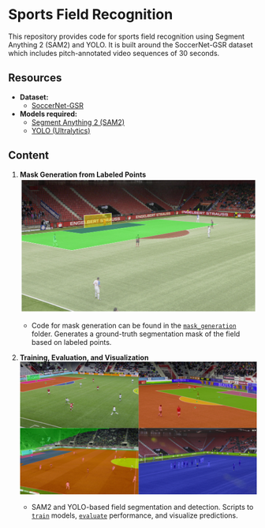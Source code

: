 # Sports Field Recognition

This repository provides code for sports field recognition using Segment Anything 2 (SAM2) and YOLO. It is built around the SoccerNet-GSR dataset which includes pitch-annotated video sequences of 30 seconds.

## Resources

- **Dataset:**
  - [SoccerNet-GSR](https://github.com/SoccerNet/sn-gamestate)
- **Models required:**
  - [Segment Anything 2 (SAM2)](https://github.com/facebookresearch/sam2)
  - [YOLO (Ultralytics)](https://github.com/ultralytics/ultralytics)

## Content

1. **Mask Generation from Labeled Points**  
   ![Ground Truth Mask](images/compleate_gt_mask_field.png)

   - Code for mask generation can be found in the [`mask_generation`](mask_generation/) folder. Generates a ground-truth segmentation mask of the field based on labeled points.

2. **Training, Evaluation, and Visualization**  
   ![Example Predictions](images/image_examples.png)
   - SAM2 and YOLO-based field segmentation and detection. Scripts to [`train`](training/) models, [`evaluate`](evaluation/) performance, and visualize predictions.
